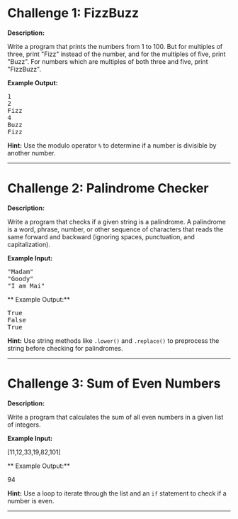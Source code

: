 # Challenge 1: FizzBuzz

**Description:**

Write a program that prints the numbers from 1 to 100. But for multiples of three, print "Fizz" instead of the number, and for the multiples of five, print "Buzz". For numbers which are multiples of both three and five, print "FizzBuzz".

**Example Output:**
<pre>
1
2
Fizz
4
Buzz
Fizz
</pre>

**Hint:** Use the modulo operator `%` to determine if a number is divisible by another number.

---

# Challenge 2: Palindrome Checker

**Description:**

Write a program that checks if a given string is a palindrome. A palindrome is a word, phrase, number, or other sequence of characters that reads the same forward and backward (ignoring spaces, punctuation, and capitalization).

**Example Input:**
<pre>
"Madam"
"Goody"
"I am Mai"
</pre>

** Example Output:**
<pre>
True
False
True
</pre> 

**Hint:** Use string methods like `.lower()` and `.replace()` to preprocess the string before checking for palindromes.

---

# Challenge 3: Sum of Even Numbers

**Description:**

Write a program that calculates the sum of all even numbers in a given list of integers.

**Example Input:**

[11,12,33,19,82,101]

** Example Output:**

94


**Hint:** Use a loop to iterate through the list and an `if` statement to check if a number is even.

---

